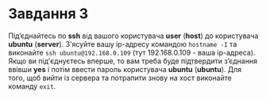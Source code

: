 # Завдання 3

Під’єднайтесь по **ssh** від вашого користувача **user** (**host**) до користувача  **ubuntu** (**server**). З'ясуйте вашу ір-адресу командою `hostname -I` та виконайте `ssh ubuntu@192.168.0.109` (тут 192.168.0.109 - ваша ір-адреса). Якщо ви під'єднуєтесь вперше, то вам треба буде підтвердити з’єднання ввівши **yes** і потім ввести пароль користувача **ubuntu** (**ubuntu**). Для того, щоб вийти із сервера та потрапити знову на хост виконайте команду `exit`.
